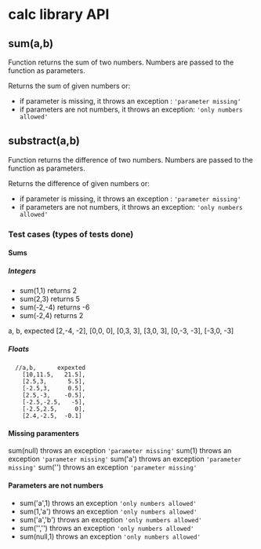 # calc library API

## **sum(a,b)**

Function returns the sum of two numbers. Numbers are passed to the function as parameters.

Returns the sum of given numbers or:

- if parameter is missing, it throws an exception : `'parameter missing'`
- if parameters are not numbers, it throws an exception: `'only numbers allowed'`

## **substract(a,b)**

Function returns the difference of two numbers. Numbers are passed to the function as parameters.

Returns the difference of given numbers or:

- if parameter is missing, it throws an exception : `'parameter missing'`
- if parameters are not numbers, it throws an exception: `'only numbers allowed'`

### Test cases (types of tests done)

#### Sums

##### Integers

- sum(1,1) returns 2
- sum(2,3) returns 5
- sum(-2,-4) returns -6
- sum(-2,4) returns 2

a, b, expected
[2,-4, -2],
[0,0, 0],
[0,3, 3],
[3,0, 3],
[0,-3, -3],
[-3,0, -3]

##### Floats

      //a,b,      expexted
        [10,11.5,   21.5],
        [2.5,3,      5.5],
        [-2.5,3,     0.5],
        [2.5,-3,    -0.5],
        [-2.5,-2.5,   -5],
        [-2.5,2.5,     0],
        [2.4,-2.5,  -0.1]

#### Missing paramenters

sum(null) throws an exception `'parameter missing'`
sum(1) throws an exception `'parameter missing'`
sum('a') throws an exception `'parameter missing'`
sum('') throws an exception `'parameter missing'`

#### Parameters are not numbers

- sum('a',1) throws an exception `'only numbers allowed'`
- sum(1,'a') throws an exception `'only numbers allowed'`
- sum('a','b') throws an exception `'only numbers allowed'`
- sum('','') throws an exception `'only numbers allowed'`
- sum(null,1) throws an exception `'only numbers allowed'`

